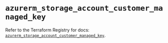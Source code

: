 # `azurerm_storage_account_customer_managed_key`

Refer to the Terraform Registry for docs: [`azurerm_storage_account_customer_managed_key`](https://registry.terraform.io/providers/hashicorp/azurerm/4.45.0/docs/resources/storage_account_customer_managed_key).
